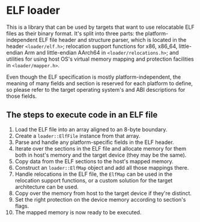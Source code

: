 # ELF loader

This is a library that can be used by targets that want to use relocatable ELF
files as their binary format. It's split into three parts: the
platform-independent ELF file header and structure parser, which is located in
the header `<loader/elf.h>`; relocation support functions for x86, x86_64,
little-endian Arm and little-endian AArch64 in `<loader/relocations.h>`; and
utilities for using host OS's virtual memory mapping and protection facilities
in `<loader/mapper.h>`.

Even though the ELF specification is mostly platform-independent, the meaning
of many fields and section is reserved for each platform to define, so please
refer to the target operating system's and ABI descriptions for those fields.

## The steps to execute code in an ELF file

1. Load the ELF file into an array aligned to an 8-byte boundary.
2. Create a `loader::ElfFile` instance from that array.
3. Parse and handle any platform-specific fields in the ELF header.
4. Iterate over the sections in the ELF file and allocate memory for them both
   in host's memory and the target device (they may be the same).
5. Copy data from the ELF sections to the host's mapped memory.
6. Construct an `loader::ElfMap` object and add all those mappings there.
7. Handle relocations in the ELF file, the `ElfMap` can be used in the
   relocation support functions, or a custom solution for the target
   architecture can be used.
8. Copy over the memory from host to the target device if they're distinct.
9. Set the right protection on the device memory according to section's flags.
10. The mapped memory is now ready to be executed.
